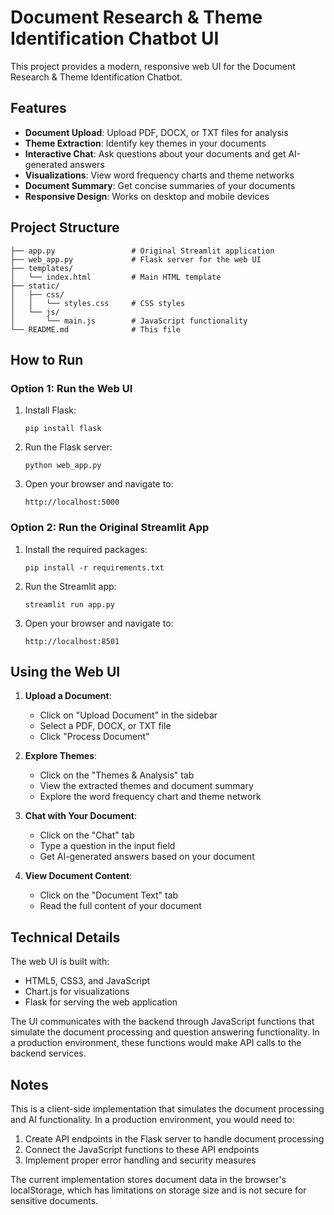 # Document Research & Theme Identification Chatbot UI

This project provides a modern, responsive web UI for the Document Research & Theme Identification Chatbot.

## Features

- **Document Upload**: Upload PDF, DOCX, or TXT files for analysis
- **Theme Extraction**: Identify key themes in your documents
- **Interactive Chat**: Ask questions about your documents and get AI-generated answers
- **Visualizations**: View word frequency charts and theme networks
- **Document Summary**: Get concise summaries of your documents
- **Responsive Design**: Works on desktop and mobile devices

## Project Structure

```
├── app.py                 # Original Streamlit application
├── web_app.py             # Flask server for the web UI
├── templates/
│   └── index.html         # Main HTML template
├── static/
│   ├── css/
│   │   └── styles.css     # CSS styles
│   └── js/
│       └── main.js        # JavaScript functionality
└── README.md              # This file
```

## How to Run

### Option 1: Run the Web UI

1. Install Flask:
   ```
   pip install flask
   ```

2. Run the Flask server:
   ```
   python web_app.py
   ```

3. Open your browser and navigate to:
   ```
   http://localhost:5000
   ```

### Option 2: Run the Original Streamlit App

1. Install the required packages:
   ```
   pip install -r requirements.txt
   ```

2. Run the Streamlit app:
   ```
   streamlit run app.py
   ```

3. Open your browser and navigate to:
   ```
   http://localhost:8501
   ```

## Using the Web UI

1. **Upload a Document**:
   - Click on "Upload Document" in the sidebar
   - Select a PDF, DOCX, or TXT file
   - Click "Process Document"

2. **Explore Themes**:
   - Click on the "Themes & Analysis" tab
   - View the extracted themes and document summary
   - Explore the word frequency chart and theme network

3. **Chat with Your Document**:
   - Click on the "Chat" tab
   - Type a question in the input field
   - Get AI-generated answers based on your document

4. **View Document Content**:
   - Click on the "Document Text" tab
   - Read the full content of your document

## Technical Details

The web UI is built with:
- HTML5, CSS3, and JavaScript
- Chart.js for visualizations
- Flask for serving the web application

The UI communicates with the backend through JavaScript functions that simulate the document processing and question answering functionality. In a production environment, these functions would make API calls to the backend services.

## Notes

This is a client-side implementation that simulates the document processing and AI functionality. In a production environment, you would need to:

1. Create API endpoints in the Flask server to handle document processing
2. Connect the JavaScript functions to these API endpoints
3. Implement proper error handling and security measures

The current implementation stores document data in the browser's localStorage, which has limitations on storage size and is not secure for sensitive documents.
